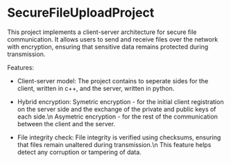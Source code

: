 # SecureFileUploadProject
This project implements a client-server architecture for secure file communication. It allows users to send and receive files over the network with encryption, ensuring that sensitive data remains protected during transmission.

Features:
- Client-server model:
    The project contains to seperate sides for the client, written in c++, and the server, written in python.
  
- Hybrid encryption:
    Symetric encryption - for the initial client registration on the server side and the exchange of the private and public keys of each side.\n
    Asymetric encryption - for the rest of the communication between the client and the server.
  
- File integrity check:
    File integrity is verified using checksums, ensuring that files remain unaltered during transmission.\n
    This feature helps detect any corruption or tampering of data.
